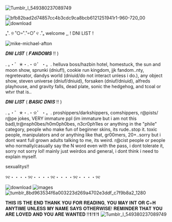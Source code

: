 ![Tumblr_l_549380237089749](https://github.com/user-attachments/assets/88fa97b2-e137-438c-bd1a-0aeb7ca5b381)



![bfb82bad2d74857cc4b3cdc9ca8bcb6121251941r1-960-720_00](https://github.com/user-attachments/assets/421361b9-200d-47b0-a1a5-164bd05657fb)
![download](https://github.com/user-attachments/assets/5b0105db-7e6f-4959-bcdd-a0b45badc34b)

ₓ˚. ୭ ˚○◦˚.˚◦○˚ ୧ .˚ₓ
welcome ,, ! DNI LIST !

![mike-michael-afton](https://github.com/user-attachments/assets/e46c2a76-8b17-453c-9b97-1aaf424a5bcd)

𝑫𝑵𝑰 𝑳𝑰𝑺𝑻 ( 𝑭𝑨𝑵𝑫𝑶𝑴𝑺 !! )

. 。・゜✭・.・✫゜・。. helluva boss/hazbin hotel, homestuck, the sun and moon show, sprunki (dniuf!), cookie run kingdom, jjk fandom..nty, regretevator, dandys world (dniuid/do not interact unless i do.), any object show, steven universe (dniuf/dniuid), forsaken (dniuf/dniuid), alfreds playhouse, and gravity falls, dead plate, sonic the hedgehog, and tcoal or wtvr that is..

𝑫𝑵𝑰 𝑳𝑰𝑺𝑻 ( 𝑩𝑨𝑺𝑰𝑪 𝑫𝑵𝑰𝑺 !! )

. 。・゜✭・.・✫゜・。. proshippers/darkshippers, comshippers, r@pists/ r@pe jokes, VERY immature ppl (im immature but i am not this bad),tr@nsph0bes/h0m0ph0bes, n3cr0ph1les or anything in the "phile" category, people who make fun of beginner skins, its rude..stop it. toxic people, manipulators and or anything like that, gr00mers, 20+..sorry but i dont want full grown adults talking to me, its weird. r@cist people or people who normally/casually say the N word even with the pass, i dont tolerate it, sorry not sorry lol! mainly just weirdos and general, i dont think i need to explain myself.

sexualitys!!


୨୧・・・・୨୧・・・・୨୧・・・・୨୧・・・・୨୧

![download](https://github.com/user-attachments/assets/849b3128-c426-4e09-b6ba-350d2bfc50d6) ![images](https://github.com/user-attachments/assets/6f071f0f-59f8-4c58-9184-d98cc3fbb1af) ![tumblr_8bd963534f6a003223d269a4702e3ddf_c7f9b8a2_1280](https://github.com/user-attachments/assets/df5fb68c-b3f4-4483-b19a-6fbff1493ae3)


𝐓𝐇𝐈𝐒 𝐈𝐒 𝐓𝐇𝐄 𝐄𝐍𝐃 𝐓𝐇𝐀𝐍𝐊 𝐘𝐎𝐔 𝐅𝐎𝐑 𝐑𝐄𝐀𝐃𝐈𝐍𝐆, 𝐘𝐎𝐔 𝐌𝐀𝐘 𝐈𝐍𝐓 𝐎𝐑 𝐂+𝐇 𝐀𝐍𝐘𝐓𝐈𝐌𝐄 𝐔𝐍𝐋𝐄𝐒𝐒 𝐌𝐘 𝐍𝐀𝐌𝐄 𝐒𝐀𝐘𝐒 𝐎𝐓𝐇𝐄𝐑𝐖𝐈𝐒𝐄! 𝐑𝐄𝐌𝐈𝐍𝐃𝐄𝐑 𝐓𝐇𝐀𝐓 𝐘𝐎𝐔 𝐀𝐑𝐄 𝐋𝐎𝐕𝐄𝐃 𝐀𝐍𝐃 𝐘𝐎𝐔 𝐀𝐑𝐄 𝐖𝐀𝐍𝐓𝐄𝐃 !!𝟏!𝟏!𝟏
![Tumblr_l_549380237089749](https://github.com/user-attachments/assets/88fa97b2-e137-438c-bd1a-0aeb7ca5b381)


